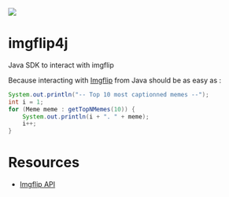 [![](https://jitpack.io/v/adriens/imgflip4j.svg)](https://jitpack.io/#adriens/imgflip4j)

# imgflip4j

Java SDK to interact with imgflip

Because interacting with [Imgflip](https://imgflip.com/) from Java should be as easy as :

```java
System.out.println("-- Top 10 most captionned memes --");
int i = 1;
for (Meme meme : getTopNMemes(10)) {
    System.out.println(i + ". " + meme);
    i++;
}
```


# Resources

- [Imgflip API](https://imgflip.com/api)
